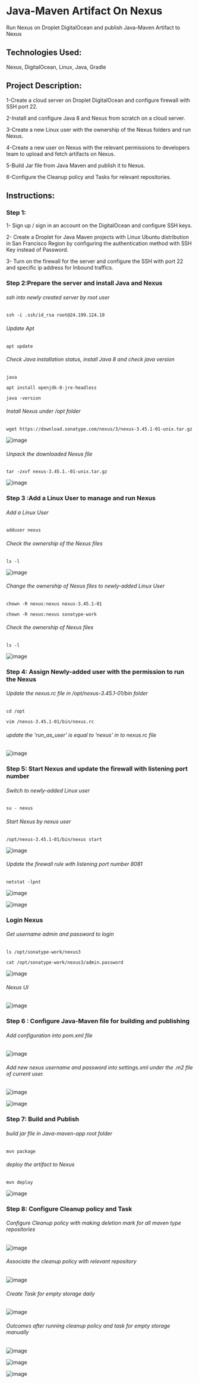# Java-Maven Artifact On Nexus
Run Nexus on Droplet DigitalOcean and publish Java-Maven Artifact to Nexus

## Technologies Used:
Nexus, DigitalOcean, Linux, Java, Gradle

## Project Description:
1-Create a cloud server on Droplet DigitalOcean and configure firewall with SSH port 22.

2-Install and configure Java 8 and Nexus from scratch on a cloud server.

3-Create a new Linux user with the ownership of the Nexus folders and run Nexus.

4-Create a new user on Nexus with the relevant permissions to developers team to upload and fetch artifacts on Nexus.

5-Build Jar file from Java Maven and publish it to Nexus.

6-Configure the Cleanup policy and Tasks for relevant repositories.

## Instructions:

### Step 1:

1- Sign up / sign in an account on the DigitalOcean and configure SSH keys.

2- Create a Droplet for Java Maven projects with Linux Ubuntu distribution in San Francisco Region by configuring the authentication method with SSH Key instead of Password.

3- Turn on the firewall for the server and configure the SSH with port 22 and specific ip address for Inbound traffics.

### Step 2:Prepare the server and install Java and Nexus

###### ssh into newly created server by root user
```
ssh -i .ssh/id_rsa root@24.199.124.10
```
###### Update Apt
```
apt update
```
###### Check Java installation status, install Java 8 and check java version
```
java
```
```
apt install openjdk-8-jre-headless
```
```
java -version
```
###### Install Nexus under /opt folder
```
wget https://download.sonatype.com/nexus/3/nexus-3.45.1-01-unix.tar.gz
```
![image](https://github.com/GLC-coder/DevOps-Artifact-Java-Gradle-Nexus-DigitalOcean/blob/master/image/Screenshot%202023-01-27%20at%204.28.04%20pm.png)
###### Unpack the downloaded Nexus file
```
tar -zxvf nexus-3.45.1.-01-unix.tar.gz
```
![image](https://github.com/GLC-coder/DevOps-Artifact-Java-Gradle-Nexus-DigitalOcean/blob/master/image/Screenshot%202023-01-27%20at%204.30.54%20pm.png)

### Step 3 :Add a Linux User to manage and run Nexus
###### Add a Linux User
```
adduser nexus
```
###### Check the ownership of the Nexus files
```
ls -l
```
![image](https://github.com/GLC-coder/DevOps-Artifact-Java-Gradle-Nexus-DigitalOcean/blob/master/image/Screenshot%202023-01-27%20at%204.32.53%20pm.png)
###### Change the ownership of Nexus files to newly-added Linux User
```
chown -R nexus:nexus nexus-3.45.1-01 
```
```
chown -R nexus:nexus sonatype-work
```
###### Check the ownership of Nexus files
```
ls -l
```
![image](https://github.com/GLC-coder/DevOps-Artifact-Java-Gradle-Nexus-DigitalOcean/blob/master/image/Screenshot%202023-01-27%20at%204.38.31%20pm.png)
### Step 4: Assign Newly-added user with the permission to run the Nexus
###### Update the nexus.rc file in /opt/nexus-3.45.1-01/bin folder
```
cd /opt
```
```
vim /nexus-3.45.1-01/bin/nexus.rc
```
###### update the 'run_as_user' is equal to 'nexus' in to nexus.rc file
![image](https://github.com/GLC-coder/DevOps-Artifact-Java-Gradle-Nexus-DigitalOcean/blob/master/image/Screenshot%202023-01-27%20at%204.43.43%20pm.png)
### Step 5: Start Nexus and update the firewall with listening port number
###### Switch to newly-added Linux user
```
su - nexus
```
###### Start Nexus by nexus user
```
/opt/nexus-3.45.1-01/bin/nexus start
```
![image](https://github.com/GLC-coder/DevOps-Artifact-Java-Gradle-Nexus-DigitalOcean/blob/master/image/Screenshot%202023-01-27%20at%204.48.18%20pm.png)
###### Update the firewall rule with listening port number 8081
```
netstat -lpnt
```
![image](https://github.com/GLC-coder/DevOps-Artifact-Java-Gradle-Nexus-DigitalOcean/blob/master/image/Screenshot%202023-01-27%20at%204.52.30%20pm.png)

![image](https://github.com/GLC-coder/DevOps-Artifact-Java-Gradle-Nexus-DigitalOcean/blob/master/image/Screenshot%202023-01-27%20at%204.55.16%20pm.png)
### Login Nexus
###### Get username admin and password to login
```
ls /opt/sonatype-work/nexus3
```
```
cat /opt/sonatype-work/nexus3/admin.password
```
![image](https://github.com/GLC-coder/DevOps-Artifact-Java-Gradle-Nexus-DigitalOcean/blob/master/image/Screenshot%202023-01-27%20at%206.04.33%20pm.png)
###### Nexus UI
![image](https://github.com/GLC-coder/DevOps-Artifact-Java-Gradle-Nexus-DigitalOcean/blob/master/image/Screenshot%202023-01-27%20at%208.46.21%20pm.png)
### Step 6 : Configure Java-Maven file for building and publishing
###### Add configuration into pom.xml file
![image](https://github.com/GLC-coder/DevOps-Artifact-Java-Maven-Nexus-DigitalOcrean/blob/master/image/Screenshot%202023-01-28%20at%2012.02.53%20am.png)
###### Add new nexus username and password into settings.xml under the .m2 file of current user.
![image](https://github.com/GLC-coder/DevOps-Artifact-Java-Maven-Nexus-DigitalOcrean/blob/master/image/Screenshot%202023-01-27%20at%207.21.54%20pm.png)

![image](https://github.com/GLC-coder/DevOps-Artifact-Java-Maven-Nexus-DigitalOcrean/blob/master/image/Screenshot%202023-01-27%20at%207.21.46%20pm.png)
### Step 7: Build and Publish
###### build jar file in Java-maven-app root folder
```
mvn package
```
###### deploy the artifact to Nexus
```
mvn deploy
```
![image](https://github.com/GLC-coder/DevOps-Artifact-Java-Maven-Nexus-DigitalOcrean/blob/master/image/Screenshot%202023-01-28%20at%2012.43.47%20am.png)
### Step 8: Configure Cleanup policy and Task
###### Configure Cleanup policy with making deletion mark for all maven type repositories
![image](https://github.com/GLC-coder/DevOps-Artifact-Java-Gradle-Nexus-DigitalOcean/blob/master/image/Screenshot%202023-01-28%20at%203.46.26%20pm.png)
###### Associate the cleanup policy with relevant repository
![image](https://github.com/GLC-coder/DevOps-Artifact-Java-Gradle-Nexus-DigitalOcean/blob/master/image/Screenshot%202023-01-28%20at%203.47.03%20pm.png)
###### Create Task for empty storage daily
![image](https://github.com/GLC-coder/DevOps-Artifact-Java-Gradle-Nexus-DigitalOcean/blob/master/image/Screenshot%202023-01-28%20at%203.48.51%20pm.png)

###### Outcomes after running cleanup policy and task for empty storage manually
![image](https://github.com/GLC-coder/DevOps-Artifact-Java-Gradle-Nexus-DigitalOcean/blob/master/image/Screenshot%202023-01-28%20at%203.49.54%20pm.png)

![image](https://github.com/GLC-coder/DevOps-Artifact-Java-Gradle-Nexus-DigitalOcean/blob/master/image/Screenshot%202023-01-28%20at%203.50.10%20pm.png)

![image](https://github.com/GLC-coder/DevOps-Artifact-Java-Gradle-Nexus-DigitalOcean/blob/master/image/Screenshot%202023-01-28%20at%203.50.39%20pm.png)
